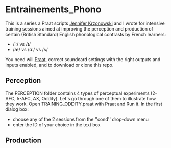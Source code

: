 # Entrainements_Phono
This is a series a Praat scripts [Jennifer Krzonowski](http://www.ddl.cnrs.fr/Annuaires/index.asp?Langue=EN&Page=Jennifer+KRZONOWSKI&) and I wrote for intensive training sessions aimed at improving the perception and production of certain (British Standard) English phonological contrasts by French learners: 
- /iː/ vs /ɪ/
- /æ/ vs /ɑː/ vs /ʌ/

You need will [Praat](praat.org), correct soundcard settings with the right outputs and inputs enabled, and to download or clone this repo.

## Perception

The PERCEPTION folder contains 4 types of perceptual experiments (2-AFC, 5-AFC, AX, Oddity). Let's go through one of them to illustrate how they work. 
Open TRAINING_ODDITY.praat with Praat and Run it. 
In the first dialog box:
- choose any of the 2 sessions from the ''cond'' drop-down menu
- enter the ID of your choice in the text box


## Production

